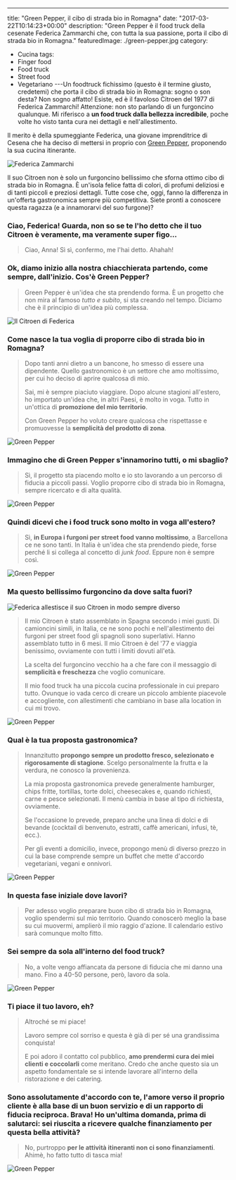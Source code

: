 ---
title: "Green Pepper, il cibo di strada bio in Romagna"
date: "2017-03-22T10:14:23+00:00"
description: "Green Pepper è il food truck della cesenate Federica Zammarchi che, con tutta la sua passione, porta il cibo di strada bio in Romagna."
featuredImage: ./green-pepper.jpg
category:
  - Cucina
tags:
  - Finger food
  - Food truck
  - Street food
  - Vegetariano
---Un foodtruck fichissimo (questo è il termine giusto, credetemi) che porta il cibo di strada bio in Romagna: sogno o son desta?
Non sogno affatto! Esiste, ed è il favoloso Citroen del 1977 di Federica Zammarchi!
Attenzione: non sto parlando di un furgoncino qualunque. Mi riferisco a **un food truck dalla bellezza incredibile**, poche volte ho visto tanta cura nei dettagli e nell'allestimento.

Il merito è della spumeggiante Federica, una giovane imprenditrice di Cesena che ha deciso di mettersi in proprio con [Green Pepper](https://www.facebook.com/greenpepperfoodtruck/), proponendo la sua cucina itinerante.

![Federica Zammarchi](./federica.jpg)

Il suo Citroen non è solo un furgoncino bellissimo che sforna ottimo cibo di strada bio in Romagna. È un'isola felice fatta di colori, di profumi deliziosi e di tanti piccoli e preziosi dettagli. Tutte cose che, oggi, fanno la differenza in un'offerta gastronomica sempre più competitiva.
Siete pronti a conoscere questa ragazza (e a innamorarvi del suo furgone)?

### Ciao, Federica! Guarda, non so se te l'ho detto che il tuo Citroen è veramente, ma veramente super figo...

> Ciao, Anna! Sì sì, confermo, me l'hai detto. Ahahah!

### Ok, diamo inizio alla nostra chiacchierata partendo, come sempre, dall'inizio. Cos'è Green Pepper?

> Green Pepper è un'idea che sta prendendo forma. È un progetto che non mira al famoso _tutto e subito_, si sta creando nel tempo. Diciamo che è il principio di un'idea più complessa.

![Il Citroen di Federica](./green-pepper-2.jpg)

### Come nasce la tua voglia di proporre cibo di strada bio in Romagna?

> Dopo tanti anni dietro a un bancone, ho smesso di essere una dipendente. Quello gastronomico è un settore che amo moltissimo, per cui ho deciso di aprire qualcosa di mio.
>
> Sai, mi è sempre piaciuto viaggiare. Dopo alcune stagioni all'estero, ho importato un'idea che, in altri Paesi, è molto in voga. Tutto in un'ottica di **promozione del mio territorio**.
>
> Con Green Pepper ho voluto creare qualcosa che rispettasse e promuovesse la **semplicità del prodotto di zona**.

![Green Pepper](./green-pepper-f6.jpg)

### Immagino che di Green Pepper s'innamorino tutti, o mi sbaglio?

> Sì, il progetto sta piacendo molto e io sto lavorando a un percorso di fiducia a piccoli passi. Voglio proporre cibo di strada bio in Romagna, sempre ricercato e di alta qualità.

![Green Pepper](./green-pepper-f7.jpg)

### Quindi dicevi che i food truck sono molto in voga all'estero?

> Sì, **in Europa i furgoni per street food vanno moltissimo**, a Barcellona ce ne sono tanti. In Italia è un'idea che sta prendendo piede, forse perché li si collega al concetto di _junk food_. Eppure non è sempre così.

![Green Pepper](./green-pepper-f8.jpg)

### Ma questo bellissimo furgoncino da dove salta fuori?

![Federica allestisce il suo Citroen in modo sempre diverso](./green-pepper-3.jpg)

> Il mio Citroen è stato assemblato in Spagna secondo i miei gusti. Di camioncini simili, in Italia, ce ne sono pochi e nell'allestimento dei furgoni per street food gli spagnoli sono superlativi. Hanno assemblato tutto in 6 mesi. Il mio Citroen è del '77 e viaggia benissimo, ovviamente con tutti i limiti dovuti all'età.
>
> La scelta del furgoncino vecchio ha a che fare con il messaggio di **semplicità e freschezza** che voglio comunicare.
>
> Il mio food truck ha una piccola cucina professionale in cui preparo tutto. Ovunque io vada cerco di creare un piccolo ambiente piacevole e accogliente, con allestimenti che cambiano in base alla location in cui mi trovo.

![Green Pepper](./green-pepper-f1.jpg)

### Qual è la tua proposta gastronomica?

> Innanzitutto **propongo sempre un prodotto fresco, selezionato e rigorosamente di stagione**. Scelgo personalmente la frutta e la verdura, ne conosco la provenienza.
>
> La mia proposta gastronomica prevede generalmente hamburger, chips fritte, tortillas, torte dolci, cheesecakes e, quando richiesti, carne e pesce selezionati. Il menù cambia in base al tipo di richiesta, ovviamente.
>
> Se l'occasione lo prevede, preparo anche una linea di dolci e di bevande (cocktail di benvenuto, estratti, caffè americani, infusi, tè, ecc.).
>
> Per gli eventi a domicilio, invece, propongo menù di diverso prezzo in cui la base comprende sempre un buffet che mette d'accordo vegetariani, vegani e onnivori.

![Green Pepper](./green-pepper-f3.jpg)

### In questa fase iniziale dove lavori?

> Per adesso voglio preparare buon cibo di strada bio in Romagna, voglio spendermi sul mio territorio. Quando conoscerò meglio la base su cui muovermi, amplierò il mio raggio d'azione. Il calendario estivo sarà comunque molto fitto.

### Sei sempre da sola all'interno del food truck?

> No, a volte vengo affiancata da persone di fiducia che mi danno una mano. Fino a 40-50 persone, però, lavoro da sola.

![Green Pepper](./green-pepper-f4.jpg)

### Ti piace il tuo lavoro, eh?

> Altroché se mi piace!
>
> Lavoro sempre col sorriso e questa è già di per sé una grandissima conquista!
>
> E poi adoro il contatto col pubblico, **amo prendermi cura dei miei clienti e coccolarli** come meritano. Credo che anche questo sia un aspetto fondamentale se si intende lavorare all'interno della ristorazione e dei catering.

### Sono assolutamente d'accordo con te, l'amore verso il proprio cliente è alla base di un buon servizio e di un rapporto di fiducia reciproca. Brava! Ho un'ultima domanda, prima di salutarci: sei riuscita a ricevere qualche finanziamento per questa bella attività?

> No, purtroppo **per le attività itineranti non ci sono finanziamenti**. Ahimè, ho fatto tutto di tasca mia!

![Green Pepper](./green-pepper-f5.jpg)
